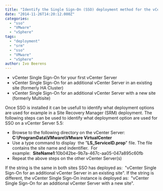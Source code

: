 ```yaml
---
title: "Identify the Single Sign-On (SSO) deployment method for the vCenter Server"
date: "2014-11-26T14:20:12.000Z"
categories: 
  - "sso"
  - "VMware"
  - "vSphere"
tags: 
  - "deployment"
  - "srm"
  - "sso"
  - "VMware"
  - "vSphere"
author: Ivo Beerens
---
```


- vCenter Single Sign-On for your first vCenter Server
- vCenter Single Sign-On for an additional vCenter Server in an existing site (formerly HA Cluster)
- vCenter Single Sign-On for an additional vCenter Server with a new site (formerly Multisite)

Once SSO is installed it can be usefull to identify what deployment options are used for example in a Site Recovery Manager (SRM) deployment. The following steps can be used to identify what deployment option are used for SSO on a vCenter Server 5.5:

- Browse to the following directory on the vCenter Server: **C:\\ProgramData\\VMware\\VMware VirtualCenter**
- Use a type command to display  the "**LS\_ServiceID.prop**" file. The file contains the site name and indentifier.  For example:  **SiteName1**:10b042be-9b7a-467c-aa05-047a895c60fb
- Repeat the above steps on the other vCenter Server(s)

If the string is the same in both sites SSO has deployed as:  "vCenter Single Sign-On for an additional vCenter Server in an existing site". If the string is different, the vCenter Single Sign-On instance is deployed as:  "vCenter Single Sign-On for an additional vCenter Server with a new site".



